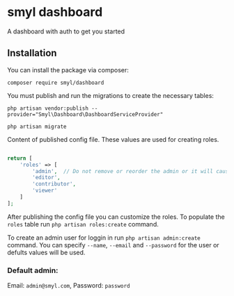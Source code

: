 # smyl dashboard

A dashboard with auth to get you started

## Installation

You can install the package via composer:

`composer require smyl/dashboard`

You must publish and run the migrations to create the necessary tables:

`php artisan vendor:publish --provider="Smyl\Dashboard\DashboardServiceProvider"`

`php artisan migrate`

Content of published config file. These values are used for creating roles.

```php

return [
    'roles' => [
        'admin',  // Do not remove or reorder the admin or it will cause errors.
        'editor',
        'contributor',
        'viewer'
    ]
];
```

After publishing the config file you can customize the roles. To populate the `roles` table run `php artisan roles:create` command.

To create an admin user for loggin in run `php artisan admin:create` command. You can specify `--name`, `--email` and `--password` for the user or defults values will be used.

### Default admin:

Email: `admin@smyl.com`, Password: `password`
